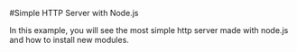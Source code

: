 #Simple HTTP Server with Node.js

In this example, you will see the most simple http server made with node.js and how to install new modules.